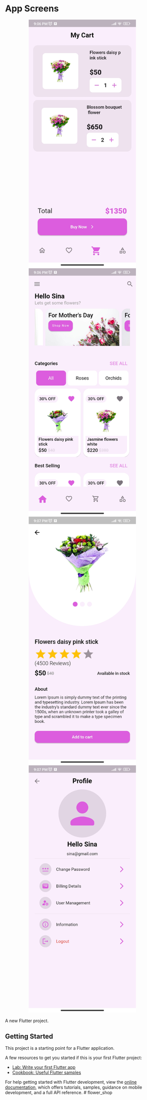 # App Screens
<p align="center">
  <img src="https://github.com/nokibul82/flower_shop/blob/main/Screenshots/cart.jpg" width="350" title="Cart">
  <img src="https://github.com/nokibul82/flower_shop/blob/main/Screenshots/home.jpg" width="350" alt="Home">
  <img src="https://github.com/nokibul82/flower_shop/blob/main/Screenshots/product_details.jpg" width="350" alt="Product Details">
  <img src="https://github.com/nokibul82/flower_shop/blob/main/Screenshots/profile.jpg" width="350" alt="Profile">
</p>

A new Flutter project.

## Getting Started

This project is a starting point for a Flutter application.

A few resources to get you started if this is your first Flutter project:

- [Lab: Write your first Flutter app](https://docs.flutter.dev/get-started/codelab)
- [Cookbook: Useful Flutter samples](https://docs.flutter.dev/cookbook)

For help getting started with Flutter development, view the
[online documentation](https://docs.flutter.dev/), which offers tutorials,
samples, guidance on mobile development, and a full API reference.
#   f l o w e r _ s h o p 
 
 
